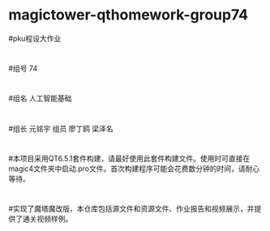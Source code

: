 # magictower-qthomework-group74
#pku程设大作业  
#
#组号 74 
#
#组名 人工智能基础 
#
#组长 元铭宇 组员 廖丁鸥 梁泽名
#
#本项目采用QT6.5.1套件构建，请最好使用此套件构建文件。使用时可直接在magic4文件夹中启动.pro文件。首次构建程序可能会花费数分钟的时间，请耐心等待。
#
#实现了魔塔魔改版，本仓库包括源文件和资源文件、作业报告和视频展示，并提供了通关视频样例。
